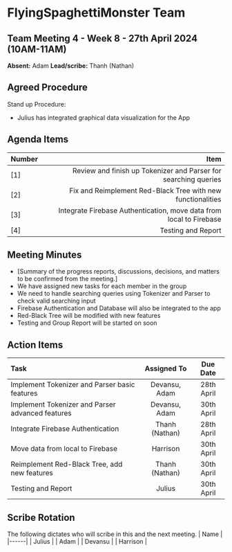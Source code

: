 # FlyingSpaghettiMonster Team

## Team Meeting 4 - Week 8 - 27th April 2024 (10AM-11AM)
**Absent:**
Adam
**Lead/scribe:**
Thanh (Nathan)

## Agreed Procedure
Stand up Procedure:
- Julius has integrated graphical data visualization for the App


## Agenda Items
| Number |                                                                Item |
|:-------|--------------------------------------------------------------------:|
| [1]    |     Review and finish up Tokenizer and Parser for searching queries |
| [2]    |         Fix and Reimplement Red-Black Tree with new functionalities |
| [3]    | Integrate Firebase Authentication, move data from local to Firebase |
| [4]    |                                                  Testing and Report |

## Meeting Minutes
- [Summary of the progress reports, discussions, decisions, and matters to be confirmed from the meeting.]
- We have assigned new tasks for each member in the group
- We need to handle searching queries using Tokenizer and Parser to check valid searching input
- Firebase Authentication and Database will also be integrated to the app
- Red-Black Tree will be modified with new features
- Testing and Group Report will be started on soon


## Action Items
| Task                                             |  Assigned To   |  Due Date  |
|:-------------------------------------------------|:--------------:|:----------:|
| Implement Tokenizer and Parser basic features    | Devansu, Adam  | 28th April |
| Implement Tokenizer and Parser advanced features | Devansu, Adam  | 30th April |
| Integrate Firebase Authentication                | Thanh (Nathan) | 28th April |
| Move data from local to Firebase                 |    Harrison    | 30th April |
| Reimplement Red-Black Tree, add new features     | Thanh (Nathan) | 30th April |
| Testing and Report                               |     Julius     | 30th April |



## Scribe Rotation
The following dictates who will scribe in this and the next meeting.
| Name |
|------|
| Julius |
| Adam |
| Devansu |
| Harrison |
